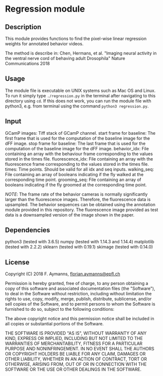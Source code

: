 Regression module
=================

Description
-----------
This module provides functions to find the pixel-wise linear regression weights for annotated behavior videos.

The method is describe in:
Chen, Hermans, et al.
"Imaging neural activity in the ventral nerve cord of behaving adult Drosophila"
Nature Communications 2018

Usage
-----
The module file is executable on UNIX systems such as Mac OS and Linux.
To run it simply type `./regression.py` in the terminal after navigating to this directory using `cd`.
If this does not work, you can run the module file with python3, e.g. from terminal using the command `python3 regression.py`.

Input
-----
GCamP images: Tiff stack of GCamP channel.
start frame for baseline: The first frame that is used for the computation of the baseline image for the dFF image.
stop frame for baseline: The last frame that is used for the computation of the baseline image for the dFF image.
behavior_idx: File containing an array with the behaviour frame corresponding to the values stored in the times file.
fluorescence_idx: File containing an array with the fluorescence frame corresponding to the values stored in the times file.
times: Time points. Should be valid for all idx and seq inputs.
walking_seq: File containing an array of booleans indicating if the fly walked at the corresponding time point.
grooming_seq: File containing an array of booleans indicating if the fly groomed at the corresponding time point.

*NOTE*: The frame rate of the behavior cameras is normally significantly larger than the fluorescence images. Therefore,
the fluorescence data is upsampled. The behavior sequences can be obtained using the annotation module provided in this repository.
The fluorescence image provided as test data is a downsampled version of the image shown in the paper.

Dependencies
------------
python3     (tested with 3.6.5)
numpy       (tested with 1.14.3 and 1.14.4)
matplotlib  (tested with 2.2.2)
sklearn     (tested with 0.19.1)
skimage     (tested with 0.14.0)

License
-------

Copyright (C) 2018 F. Aymanns, florian.aymanns@epfl.ch

Permission is hereby granted, free of charge, to any person obtaining a copy of this software and associated documentation files (the "Software"), to deal in the Software without restriction, including without limitation the rights to use, copy, modify, merge, publish, distribute, sublicense, and/or sell copies of the Software, and to permit persons to whom the Software is furnished to do so, subject to the following conditions:

The above copyright notice and this permission notice shall be included in all copies or substantial portions of the Software.

THE SOFTWARE IS PROVIDED "AS IS", WITHOUT WARRANTY OF ANY KIND, EXPRESS OR IMPLIED, INCLUDING BUT NOT LIMITED TO THE WARRANTIES OF MERCHANTABILITY, FITNESS FOR A PARTICULAR PURPOSE AND NONINFRINGEMENT. IN NO EVENT SHALL THE AUTHORS OR COPYRIGHT HOLDERS BE LIABLE FOR ANY CLAIM, DAMAGES OR OTHER LIABILITY, WHETHER IN AN ACTION OF CONTRACT, TORT OR OTHERWISE, ARISING FROM, OUT OF OR IN CONNECTION WITH THE SOFTWARE OR THE USE OR OTHER DEALINGS IN THE SOFTWARE.
